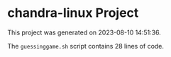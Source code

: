 # chandra-linux Project

This project was generated on 2023-08-10 14:51:36.

The `guessinggame.sh` script contains       28 lines of code.

